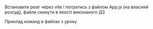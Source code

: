 Встановити реат через vite і погратись з файлом App.js (на власний розсуд), файли скинути в якості виконаного ДЗ

Приклад команд в файлах з уроку  